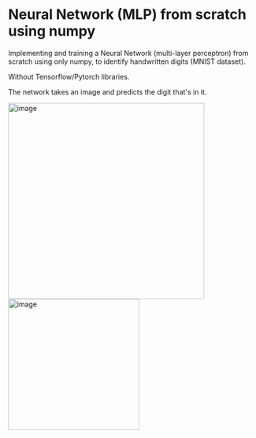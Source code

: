 # Neural Network (MLP) from scratch using numpy

Implementing and training a Neural Network (multi-layer perceptron) from scratch using only numpy, to identify handwritten digits (MNIST dataset).

Without Tensorflow/Pytorch libraries.

The network takes an image and predicts the digit that's in it.

<p float="left">
<img width="398" alt="image" src="https://user-images.githubusercontent.com/112930532/210184230-0a819e99-65a9-4bbe-965e-104d525d23ce.png">
<img width="266" alt="image" src="https://user-images.githubusercontent.com/112930532/210184297-6c82f5bb-ed1f-4df6-9c0d-3355bb20a975.png">
